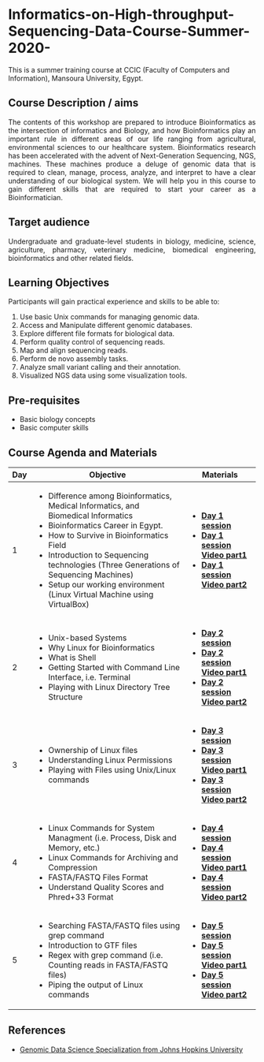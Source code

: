 # Informatics-on-High-throughput-Sequencing-Data-Course-Summer-2020-
This is a summer training course at CCIC (Faculty of Computers and Information), Mansoura University, Egypt. 
## Course Description / aims
<p align="justify">
The contents of this workshop are prepared to introduce Bioinformatics as the intersection of informatics and Biology, and how Bioinformatics play an important rule in different areas of our life ranging from agricultural, environmental sciences to our healthcare system. Bioinformatics research has been accelerated with the advent of Next-Generation Sequencing, NGS, machines. These machines produce a deluge of genomic data that is required to clean, manage, process, analyze, and interpret to have a clear understanding of our biological system. We will help you in this course to gain different skills that are required to start your career as a Bioinformatician.</p>

## Target audience
<p align="justify">
Undergraduate and graduate-level students in biology, medicine, science, agriculture, pharmacy, veterinary medicine, biomedical engineering, bioinformatics and other related fields.</p>

## Learning Objectives
<p align="justify">
  Participants will gain practical experience and skills to be able to: 
  <ol>
    <li> Use basic Unix commands for managing genomic data. </li>
    <li> Access and Manipulate different genomic databases. </li>
    <li> Explore different file formats for biological data. </li>
    <li> Perform quality control of sequencing reads. </li>
    <li> Map and align sequencing reads. </li>
    <li> Perform de novo assembly tasks. </li>
    <li> Analyze small variant calling and their annotation. </li>
    <li> Visualized NGS data using some visualization tools.</li> </ol> </p>
    
## Pre-requisites
<p align="justify"> 
  <ul>
    <li> Basic biology concepts </li>
    <li> Basic computer skills </li>
  </ul> </p>

## Course Agenda and Materials 
   <table>  
        <thead>
           <th> Day </th>
           <th> Objective </th>
           <th> Materials </th>
        </thead>
        <tr>
            <td> 1 </td>
            <td> <ul>  <li> Difference among Bioinformatics, Medical Informatics, and Biomedical Informatics </li>
                       <li> Bioinformatics Career in Egypt. </li>
                       <li> How to Survive in Bioinformatics Field </li>
                       <li> Introduction to Sequencing technologies (Three Generations of Sequencing Machines) </li>
                       <li> Setup our working environment (Linux Virtual Machine using VirtualBox) </li>
                 </ul>
              </td>
            <td> 
              <ul>
                <li> <a href="Day1.pdf"> <b> Day 1 session </b></a> </li>
                <li> <a href="https://www.youtube.com/watch?v=7TPOgk5WsZ0"> <b> Day 1 session Video part1 </b></a> </li>
                <li> <a href="https://www.youtube.com/watch?v=s5em8kJaYbA"> <b> Day 1 session Video part2 </b></a></td> </li>
               </ul>
        </tr>
          <tr>
            <td> 2 </td>
            <td> <ul>  <li> Unix-based Systems </li>
                       <li> Why Linux for Bioinformatics </li>
                       <li> What is Shell </li>
                       <li> Getting Started with Command Line Interface, i.e. Terminal </li>
                       <li> Playing with Linux Directory Tree Structure </li>
                 </ul>
              </td>
            <td> 
              <ul>
                <li> <a href="Day2.pdf"> <b> Day 2 session </b></a> </li>
                <li> <a href="https://www.youtube.com/watch?v=M1R2qsREo2w"> <b> Day 2 session Video part1 </b></a> </li>
                <li> <a href="https://www.youtube.com/watch?v=cYyAwB992Rg"> <b> Day 2 session Video part2 </b></a></td> </li>
               </ul>
        </tr>
          <tr>
            <td> 3 </td>
            <td> 
                 <ul>  <li> Ownership of Linux files </li>
                       <li> Understanding Linux Permissions  </li>
                       <li> Playing with Files using Unix/Linux commands </li>      
                 </ul>
              </td>
            <td> 
              <ul>
                <li> <a href="Day3.pdf"> <b> Day 3 session </b></a> </li>
                <li> <a href="https://www.youtube.com/watch?v=ManpwTWky28"> <b> Day 3 session Video part1 </b></a> </li>
                <li> <a href="https://www.youtube.com/watch?v=wd3IPimxGek"> <b> Day 3 session Video part2 </b></a></td> </li>
               </ul>
        </tr>
        <tr>
            <td> 4 </td>
            <td> 
                 <ul>  <li> Linux Commands for System Managment (i.e. Process, Disk and Memory, etc.) </li>
                       <li> Linux Commands for Archiving and Compression  </li>
                       <li> FASTA/FASTQ Files Format </li>
                       <li> Understand Quality Scores and Phred+33 Format </li>
                 </ul>
              </td>
            <td> 
              <ul>
                <li> <a href="Day4.pdf"> <b> Day 4 session </b></a> </li>
                <li> <a href="https://www.youtube.com/watch?v=WCp5DqdN4_U"> <b> Day 4 session Video part1 </b></a> </li>
                <li> <a href="https://www.youtube.com/watch?v=3RtP0JGIwbI"> <b> Day 4 session Video part2 </b></a></td> </li>
               </ul>
        </tr>
            <tr>
            <td> 5 </td>
            <td> 
                 <ul>  <li> Searching FASTA/FASTQ files using grep command </li>
                       <li> Introduction to GTF files </li>
                       <li> Regex with grep command (i.e. Counting reads in FASTA/FASTQ files) </li>
                       <li> Piping the output of Linux commands </li>
                 </ul>
              </td>
            <td> 
              <ul>
                <li> <a href="Day5.pdf"> <b> Day 5 session </b></a> </li>
                <li> <a href="https://www.youtube.com/watch?v=g6SqsW2L_MM"> <b> Day 5 session Video part1 </b></a> </li>
                <li> <a href=""> <b> Day 5 session Video part2 </b></a></td> </li>
               </ul>
        </tr>

   </table>
   
   ## References 
   <ul>
  <li>   <a href="https://www.coursera.org/specializations/genomic-data-science"> Genomic Data Science Specialization from Johns Hopkins University</a>   </li>
  
  
   </ul>
